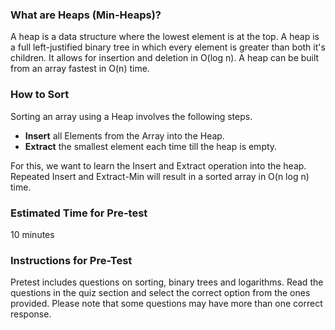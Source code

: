 ### What are Heaps (Min-Heaps)?

A heap is a data structure where the lowest element is at the top. A heap is a full left-justified binary tree in which every element is greater than both it's children. It allows for insertion and deletion in O(log n). A heap can be built from an array fastest in O(n) time.


### How to Sort

Sorting an array using a Heap involves the following steps.

   - **Insert** all Elements from the Array into the Heap.
   - **Extract** the smallest element each time till the heap is empty.

For this, we want to learn the Insert and Extract operation into the heap. Repeated Insert and Extract-Min will result in a sorted array in O(n log n) time.

### Estimated Time for Pre-test

10 minutes

### Instructions for Pre-Test

Pretest includes questions on sorting, binary trees and logarithms. Read the questions in the quiz section and select the correct option from the ones provided. Please note that some questions may have more than one correct response.


